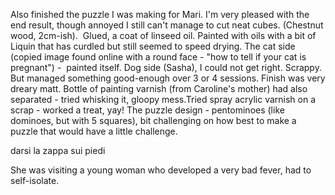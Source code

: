 Also finished the puzzle I was making for Mari. I'm very pleased with the end result, though annoyed I still can't manage to cut neat cubes. (Chestnut wood, 2cm-ish). 
Glued, a coat of linseed oil. Painted with oils with a bit of Liquin that has curdled but still seemed to speed drying. The cat side (copied image found online with a round face - "how to tell if your cat is pregnant") -  painted itself. Dog side (Sasha), I could not get right. Scrappy. But managed something good-enough over 3 or 4 sessions. Finish was very dreary matt. Bottle of painting varnish (from Caroline's mother) had also separated - tried whisking it, gloopy mess.Tried spray acrylic varnish on a scrap - worked a treat, yay!
The puzzle design - pentominoes (like dominoes, but with 5 squares), bit challenging on how best to make a puzzle that would have a little challenge. 

darsi la zappa sui piedi

She was visiting a young woman who developed a very bad fever, had to self-isolate. 
